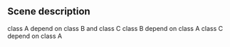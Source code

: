 ## Scene description

class A depend on class B and class C
class B depend on class A
class C depend on class A
